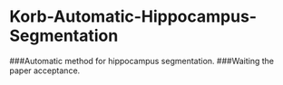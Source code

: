 # Korb-Automatic-Hippocampus-Segmentation

###Automatic method for hippocampus segmentation.
###Waiting the paper acceptance.
